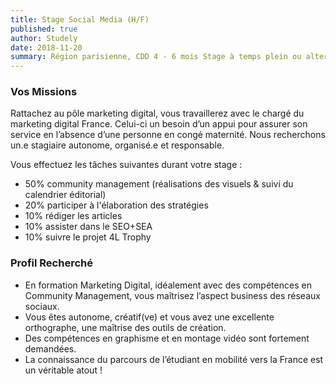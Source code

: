 ```yaml
---
title: Stage Social Media (H/F)
published: true
author: Studely
date: 2018-11-20
summary: Région parisienne, CDD 4 - 6 mois Stage à temps plein ou alterné 1-2 ans d'expérience minimum
---
```


### <span class="has-text-primary">Vos Missions</span>

Rattachez au pôle marketing digital, vous travaillerez avec le chargé du marketing digital France. Celui-ci un besoin d’un appui pour assurer son service en l’absence d’une personne en congé maternité. Nous recherchons un.e stagiaire autonome, organisé.e et responsable.

Vous effectuez les tâches suivantes durant votre stage :
* 50% community management (réalisations des visuels & suivi du calendrier éditorial)
* 20% participer à l'élaboration des stratégies
* 10% rédiger les articles
* 10% assister dans le SEO+SEA
* 10% suivre le projet 4L Trophy

### <span class="has-text-primary">Profil Recherché</span>

* En formation Marketing Digital, idéalement avec des compétences en Community Management, vous maîtrisez l’aspect business des réseaux sociaux. 
* Vous êtes autonome, créatif(ve) et vous avez une excellente orthographe, une maîtrise des outils de création. 
* Des compétences en graphisme et en montage vidéo sont fortement demandées.
* La connaissance du parcours de l’étudiant en mobilité vers la France est un véritable atout !
